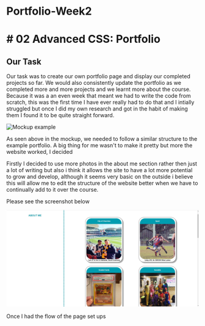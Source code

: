 # Portfolio-Week2

# # 02 Advanced CSS: Portfolio

## Our Task

Our task was to create our own portfolio page and display our completed projects so far. We would also consistently update the portfolio as we completed more and more projects and we learnt more about the course. Because it was a an even week that meant we had to write the code from scratch, this was the first time I have ever really had to do that and I intially struggled but once I did my own research and got in the habit of making them I found it to be quite straight forward.

![Mockup example](https://github.com/Mattdsena/Portfolio-Week2/blob/main/assets/Images/02-advanced-css-homework-demo.gif)

As seen above in the mockup, we needed to follow a similar structure to the example portfolio. A big thing for me wasn't to make it pretty but more the website worked, I decided 

Firstly I decided to use more photos in the about me section rather then just a lot of writing but also i think it allows the site to have a lot more potential to grow and develop, although it seems very basic on the outside i believe this will allow me to edit the structure of the website better when we have to continually add to it over the course.

Please see the screenshot below

![About Me Screenshot](https://github.com/Mattdsena/Portfolio-Week2/blob/main/assets/Images/about-me-portfolio.jpg)

Once I had the flow of the page set ups